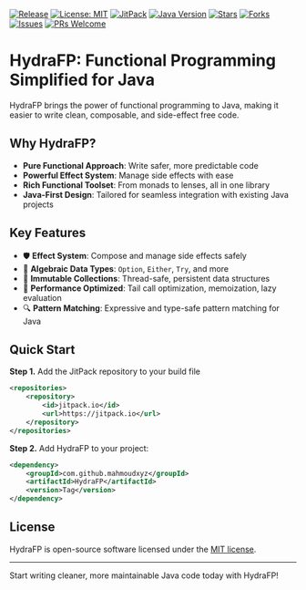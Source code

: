 [![Release](https://img.shields.io/github/v/release/mahmoudxyz/HydraFP?style=flat-square)](https://github.com/mahmoudxyz/HydraFP/releases)
[![License: MIT](https://img.shields.io/badge/License-MIT-yellow.svg?style=flat-square)](https://opensource.org/licenses/MIT)
[![JitPack](https://img.shields.io/jitpack/v/github/mahmoudxyz/HydraFP?style=flat-square)](https://jitpack.io/#mahmoudxyz/HydraFP)
[![Java Version](https://img.shields.io/badge/Java-17%2B-blue?style=flat-square)](https://www.java.com)
[![Stars](https://img.shields.io/github/stars/mahmoudxyz/HydraFP?style=flat-square)](https://github.com/mahmoudxyz/HydraFP/stargazers)
[![Forks](https://img.shields.io/github/forks/mahmoudxyz/HydraFP?style=flat-square)](https://github.com/mahmoudxyz/HydraFP/network/members)
[![Issues](https://img.shields.io/github/issues/mahmoudxyz/HydraFP?style=flat-square)](https://github.com/mahmoudxyz/HydraFP/issues)
[![PRs Welcome](https://img.shields.io/badge/PRs-welcome-brightgreen.svg?style=flat-square)](http://makeapullrequest.com)
# HydraFP: Functional Programming Simplified for Java

HydraFP brings the power of functional programming to Java, making it easier to write clean, composable, and side-effect free code.

## Why HydraFP?

- **Pure Functional Approach**: Write safer, more predictable code
- **Powerful Effect System**: Manage side effects with ease
- **Rich Functional Toolset**: From monads to lenses, all in one library
- **Java-First Design**: Tailored for seamless integration with existing Java projects

## Key Features

- 🛡️ **Effect System**: Compose and manage side effects safely
- 🧩 **Algebraic Data Types**: `Option`, `Either`, `Try`, and more
- 🔄 **Immutable Collections**: Thread-safe, persistent data structures
- 🚀 **Performance Optimized**: Tail call optimization, memoization, lazy evaluation
- 🔍 **Pattern Matching**: Expressive and type-safe pattern matching for Java


## Quick Start

**Step 1.** Add the JitPack repository to your build file

```xml
<repositories>
	<repository>
	    <id>jitpack.io</id>
	    <url>https://jitpack.io</url>
	</repository>
</repositories>
```

**Step 2.** Add HydraFP to your project:

```xml
<dependency>
    <groupId>com.github.mahmoudxyz</groupId>
    <artifactId>HydraFP</artifactId>
    <version>Tag</version>
</dependency>

```

## License

HydraFP is open-source software licensed under the [MIT license](LICENSE).

---

Start writing cleaner, more maintainable Java code today with HydraFP!